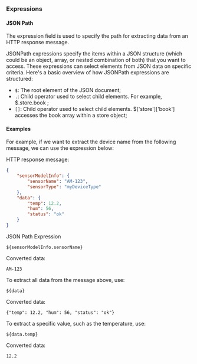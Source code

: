 ### Expressions
#### JSON Path

The expression field is used to specify the path for extracting data from an HTTP response message.

JSONPath expressions specify the items within a JSON structure (which could be an object, array, or nested combination of both) that you want to access. These expressions can select elements from JSON data on specific criteria. Here's a basic overview of how JSONPath expressions are structured:

- `$`: The root element of the JSON document;
- `.`: Child operator used to select child elements. For example, $.store.book ;
- `[]`: Child operator used to select child elements. $['store']['book'] accesses the book array within a store object;

#### Examples

For example, if we want to extract the device name from the following message, we can use the expression below:

HTTP response message:

```json
{
	"sensorModelInfo": {
		"sensorName": "AM-123",
		"sensorType": "myDeviceType"
	},
	"data": {
		"temp": 12.2,
		"hum": 56,
		"status": "ok"
	}
}
```

JSON Path Expression

`${sensorModelInfo.sensorName}`

Converted data:

`AM-123`

To extract all data from the message above, use:

`${data}`

Converted data:

`{"temp": 12.2, "hum": 56, "status": "ok"}`

To extract a specific value, such as the temperature, use:

`${data.temp}`

Converted data:

`12.2`
